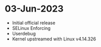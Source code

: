 # 03-Jun-2023
- Initial official release
- SELinux Enforcing
- Userdebug
- Kernel upstreamed with Linux v4.14.326


